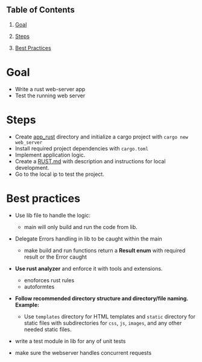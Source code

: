 ## Table of Contents

1. [Goal](#1-Goal)

2. [Steps](#2-Steps)

3. [Best Practices](#3-Best-Practices)


# Goal

- Write a rust web-server app
- Test the running web server

# Steps

- Create [app_rust](../app_rust) directory and initialize a cargo project with `cargo new web_server`
- Install required project dependencies with `cargo.toml`
- Implement application logic.
- Create a [RUST.md](../app_rust/Rust.md) with description and instructions for local development.
- Go to the local ip to test the project.

# Best practices

- Use lib file to handle the logic:
  - main will only build and run the code from lib.
- Delegate Errors handling in lib to be caught within the main
  - make build and run functions return a **Result enum** with required result or the Error caught
- **Use rust analyzer** and enforce it with tools and extensions.
  - enoforces rust rules
  - autoformtes

- **Follow recommended directory structure and directory/file naming. Example:**
  - Use `templates` directory for HTML templates and `static` directory for static files with subdirectories for `css`, `js`, `images`, and any other needed static files.
- write a test module in lib for any of unit tests
- make sure the webserver handles concurrent requests
